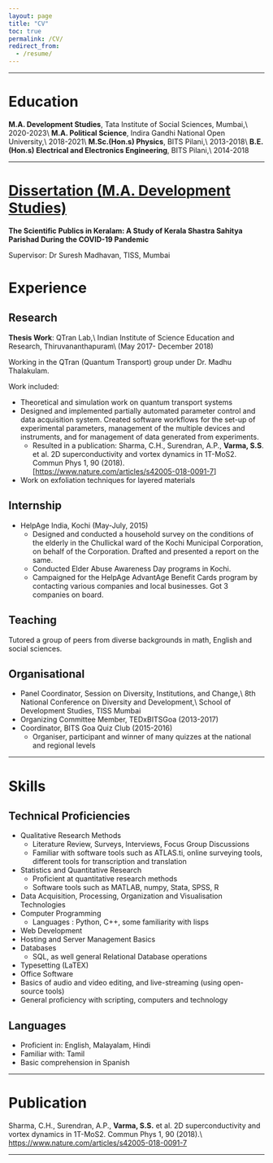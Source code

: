 ```yaml
---
layout: page
title: "CV"
toc: true
permalink: /CV/
redirect_from:
  - /resume/
---
```


---

Education
=========
 **M.A. Development Studies**, Tata Institute of Social Sciences, Mumbai,\\
 2020-2023\\
**M.A. Political Science**, Indira Gandhi National Open University,\\
 2018-2021\\
 **M.Sc.(Hon.s) Physics**, BITS Pilani,\\
 2013-2018\\
 **B.E.(Hon.s) Electrical and Electronics Engineering**, BITS Pilani,\\
 2014-2018

---

[Dissertation (M.A. Development Studies)](http://mads.sangeethvarma.com)
===
**The Scientific Publics in Keralam: A Study of Kerala Shastra Sahitya Parishad During the COVID-19 Pandemic**

Supervisor: Dr Suresh Madhavan, TISS, Mumbai

Experience
======

Research
------
**Thesis Work**: QTran Lab,\\
Indian Institute of Science Education and Research, Thiruvananthapuram\\
(May 2017- December 2018)
  
Working in the QTran (Quantum Transport) group under Dr.  Madhu Thalakulam.
  
Work included:
- Theoretical and simulation work on quantum transport systems
- Designed and implemented partially automated parameter control and data acquisition system. Created software workflows for the set-up of experimental parameters, management of the multiple devices and instruments, and for management of data generated from experiments.
  - Resulted in a publication: Sharma, C.H., Surendran, A.P., **Varma, S.S**. et al. 2D superconductivity and vortex dynamics in 1T-MoS2. Commun Phys 1, 90 (2018). [<https://www.nature.com/articles/s42005-018-0091-7>]
- Work on exfoliation techniques for layered materials

Internship
----------
* HelpAge India, Kochi (May-July, 2015)
   - Designed and conducted a household survey on the conditions of the elderly in the Chullickal ward of the Kochi Municipal Corporation, on behalf of the Corporation. Drafted and presented a report on the same.
   - Conducted Elder Abuse Awareness Day programs in Kochi.
   - Campaigned for the HelpAge AdvantAge Benefit Cards program by contacting various companies and local businesses. Got 3 companies on board.

Teaching
--------
Tutored a group of peers from diverse backgrounds in math, English and social sciences.

Organisational
--------------
* Panel Coordinator, Session on Diversity, Institutions, and Change,\\
8th National Conference on Diversity and Development,\\
School of Development Studies, TISS Mumbai
* Organizing Committee Member, TEDxBITSGoa (2013-2017)
* Coordinator, BITS Goa Quiz Club (2015-2016)
  - Organiser, participant and winner of many quizzes at the national and regional levels

---

Skills
======

Technical Proficiencies
---------------------
* Qualitative Research Methods
  - Literature Review, Surveys, Interviews, Focus Group Discussions
  - Familiar with software tools such as ATLAS.ti, online surveying tools, different tools for transcription and translation
* Statistics and Quantitative Research
  - Proficient at quantitative research methods
  - Software tools such as MATLAB, numpy, Stata, SPSS, R
* Data Acquisition, Processing, Organization and Visualisation Technologies
* Computer Programming 
  - Languages : Python, C++, some familiarity with lisps
* Web Development
* Hosting and Server Management Basics
* Databases
  - SQL, as well general Relational Database operations
* Typesetting (LaTEX)
* Office Software
* Basics of audio and video editing, and live-streaming (using open-source tools)
* General proficiency with scripting, computers and technology


Languages
---------
* Proficient in: English, Malayalam, Hindi
* Familiar with: Tamil
* Basic comprehension in Spanish

---

Publication
======
Sharma, C.H., Surendran, A.P., **Varma, S.S.** et al. 2D superconductivity and vortex dynamics in 1T-MoS2. Commun Phys 1, 90 (2018).\\
<https://www.nature.com/articles/s42005-018-0091-7>
 
---
